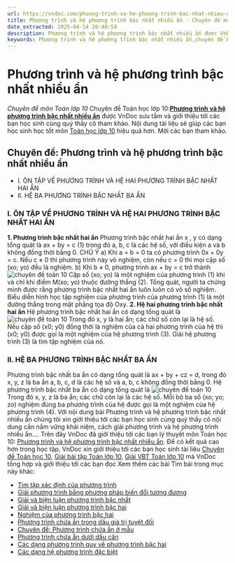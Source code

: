 ```yaml
---
url: https://vndoc.com/phuong-trinh-va-he-phuong-trinh-bac-nhat-nhieu-an-186736
title: Phương trình và hệ phương trình bậc nhất nhiều ẩn - Chuyên đề môn Toán lớp 10 - VnDoc.com
date_extracted: 2025-04-14 20:40:59
description: Phương trình và hệ phương trình bậc nhất nhiều ẩn được VnDoc sưu tầm và giới thiệu các bài chuyên đề môn Toán học lớp 10 tới các bạn học sinh và quý thầy cô tham khảo
keywords: Phương trình và hệ phương trình bậc nhất nhiều ẩn,chuyên đề Phương trình và hệ phương trình bậc nhất nhiều ẩn,giải toán 10,giải bài tập toán học 10,để học tốt môn toán lớp 10,chuyên đề toán lớp 10,chuyên đề toán học 10,trắc nghiệm Phương trình và hệ phương trình bậc nhất nhiều ẩn
---
```


# Phương trình và hệ phương trình bậc nhất nhiều ẩn
 _Chuyên đề môn Toán lớp 10_
Chuyên đề Toán học lớp 10:[**Phương trình và hệ phương trình bậc nhất nhiều ẩn**](<https://vndoc.com/phuong-trinh-va-he-phuong-trinh-bac-nhat-nhieu-an-186736>) được VnDoc sưu tầm và giới thiệu tới các bạn học sinh cùng quý thầy cô tham khảo. Nội dung tài liệu sẽ giúp các bạn học sinh học tốt môn [Toán học lớp 10](<https://vndoc.com/toan-lop10>) hiệu quả hơn. Mời các bạn tham khảo.
## Chuyên đề: Phương trình và hệ phương trình bậc nhất nhiều ẩn
  * I. ÔN TẬP VỀ PHƯƠNG TRÌNH VÀ HỆ HAI PHƯƠNG TRÌNH BẬC NHẤT HAI ẨN
  * II. HỆ BA PHƯƠNG TRÌNH BẬC NHẤT BA ẨN

### I. ÔN TẬP VỀ PHƯƠNG TRÌNH VÀ HỆ HAI PHƯƠNG TRÌNH BẬC NHẤT HAI ẨN
**1\. Phương trình bậc nhất hai ẩn**
Phương trình bậc nhất hai ẩn x , y có dạng tổng quát là
ax + by = c \(1\)
trong đó a, b, c là các hệ số, với điều kiện a và b không đồng thời bằng 0.
CHÚ Ý
a\) Khi a = b = 0 ta có phương trình 0x + 0y = c. Nếu c ≠ 0 thì phương trình này vô nghiệm, còn nếu c = 0 thì mọi cặp số \(xo; yo\) đều là nghiệm.
b\) Khi b ≠ 0, phương trình ax + by = c trở thành
![chuyên đề toán 10](https://i.vdoc.vn/data/image/2019/10/25/ly-thuyet-phuong-trinh-va-he-phuong-trinh-bac-nhat-nhieu-an.png)
Cặp số \(xo; yo\) là một nghiệm của phương trình \(1\) khi và chỉ khi điểm M\(xo; yo\) thuộc đường thẳng \(2\).
Tổng quát, người ta chứng minh được rằng phương trình bậc nhất hai ẩn luôn luôn có vô số nghiệm. Biểu diễn hình học tập nghiệm của phương trình của phương trình \(1\) là một đường thẳng trong mặt phẳng tọa độ Oxy.
**2\. Hệ hai phương trình bậc nhất hai ẩn**
Hệ phương trình bậc nhất hai ẩn có dạng tổng quát là
![chuyên đề toán 10](https://i.vdoc.vn/data/image/2019/10/25/ly-thuyet-phuong-trinh-va-he-phuong-trinh-bac-nhat-nhieu-an-1.png)
Trong đó x, y là hai ẩn; các chữ số còn lại là hệ số.
Nếu cặp số \(x0; y0\) đồng thời là nghiệm của cả hai phương trình của hệ thì \(x0; y0\) được gọi là một nghiệm của hệ phương trình \(3\).
Giải hệ phương trình \(3\) là tìm tập nghiệm của nó.
### II. HỆ BA PHƯƠNG TRÌNH BẬC NHẤT BA ẨN
Phương trình bậc nhất ba ẩn có dạng tổng quát là
ax + by + cz = d,
trong đó x, y, z là ba ẩn a, b, c, d là các hệ số và a, b, c không đồng thời bằng 0.
Hệ phương trình bậc nhất ba ẩn có dạng tổng quát là
![chuyên đề toán 10](https://i.vdoc.vn/data/image/2019/10/25/ly-thuyet-phuong-trinh-va-he-phuong-trinh-bac-nhat-nhieu-an-2.png)
Trong đó x, y, z là ba ẩn; các chữ còn lại là các hệ số.
Mỗi bộ ba số \(xo; yo; zo\) nghiệm đúng ba phương trình của hệ được gọi là một nghiệm của hệ phương trình \(4\).
Với nội dung bài Phương trình và hệ phương trình bậc nhất nhiều ẩn chúng tôi xin giới thiệu tới các bạn học sinh cùng quý thầy cô nội dung cần nắm vững khái niệm, cách giải phương trình và hệ phương trình nhiều ẩn....
Trên đây VnDoc đã giới thiệu tới các bạn lý thuyết môn Toán học 10: [Phương trình và hệ phương trình bậc nhất nhiều ẩn](<https://vndoc.com/phuong-trinh-va-he-phuong-trinh-bac-nhat-nhieu-an-186736>). Để có kết quả cao hơn trong học tập, VnDoc xin giới thiệu tới các bạn học sinh tài liệu [Chuyên đề Toán học 10](<https://vndoc.com/chuyen-de-toan10>), [Giải bài tập Toán lớp 10](<https://vndoc.com/giai-toan-lop10>), [Giải VBT Toán lớp 10](<https://vndoc.com/giai-vo-bt-toan10>) mà VnDoc tổng hợp và giới thiệu tới các bạn đọc
Xem thêm các bài Tìm bài trong mục này khác:
  * [Tìm tập xác định của phương trình](</tim-tap-xac-dinh-cua-phuong-trinh-186740>)
  * [Giải phương trình bằng phương pháp biến đổi tương đương](</giai-phuong-trinh-bang-phuong-phap-bien-doi-tuong-duong-186745>)
  * [Giải và biện luận phương trình bậc nhất](</giai-va-bien-luan-phuong-trinh-bac-nhat-186749>)
  * [Giải và biện luận phương trình bậc hai](</giai-va-bien-luan-phuong-trinh-bac-hai-186753>)
  * [Nghiệm của phương trình bậc hai](</nghiem-cua-phuong-trinh-bac-hai-186755>)
  * [Phương trình chứa ẩn trong dấu giá trị tuyệt đối](</phuong-trinh-chua-an-trong-dau-gia-tri-tuyet-doi-186758>)
  * [Chuyên đề: Phương trình chứa ẩn ở mẫu](</chuyen-de-phuong-trinh-chua-an-o-mau-186763>)
  * [Phương trình chứa ẩn dưới dấu căn](</phuong-trinh-chua-an-duoi-dau-can-186767>)
  * [Các dạng phương trình quy về phương trình bậc hai](</cac-dang-phuong-trinh-quy-ve-phuong-trinh-bac-hai-186768>)
  * [Các dạng hệ phương trình đặc biệt](</cac-dang-he-phuong-trinh-dac-biet-186769>)

